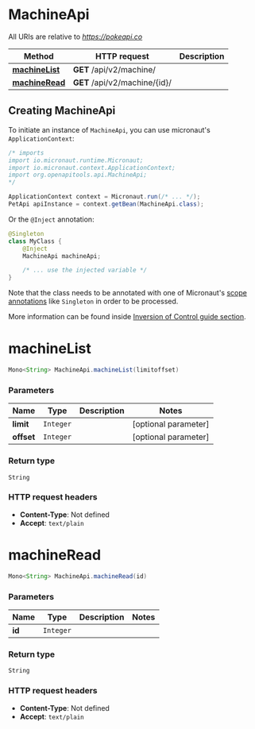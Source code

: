 # MachineApi

All URIs are relative to *https://pokeapi.co*

| Method | HTTP request | Description |
|------------- | ------------- | -------------|
| [**machineList**](MachineApi.md#machineList) | **GET** /api/v2/machine/ |  |
| [**machineRead**](MachineApi.md#machineRead) | **GET** /api/v2/machine/{id}/ |  |


## Creating MachineApi

To initiate an instance of `MachineApi`, you can use micronaut's `ApplicationContext`:
```java
/* imports
import io.micronaut.runtime.Micronaut;
import io.micronaut.context.ApplicationContext;
import org.openapitools.api.MachineApi;
*/

ApplicationContext context = Micronaut.run(/* ... */);
PetApi apiInstance = context.getBean(MachineApi.class);
```

Or the `@Inject` annotation:
```java
@Singleton
class MyClass {
    @Inject
    MachineApi machineApi;

    /* ... use the injected variable */
}
```
Note that the class needs to be annotated with one of Micronaut's [scope annotations](https://docs.micronaut.io/latest/guide/#scopes) like `Singleton` in order to be processed.

More information can be found inside [Inversion of Control guide section](https://docs.micronaut.io/latest/guide/#ioc).

<a id="machineList"></a>
# **machineList**
```java
Mono<String> MachineApi.machineList(limitoffset)
```



### Parameters
| Name | Type | Description  | Notes |
|------------- | ------------- | ------------- | -------------|
| **limit** | `Integer`|  | [optional parameter] |
| **offset** | `Integer`|  | [optional parameter] |


### Return type
`String`



### HTTP request headers
 - **Content-Type**: Not defined
 - **Accept**: `text/plain`

<a id="machineRead"></a>
# **machineRead**
```java
Mono<String> MachineApi.machineRead(id)
```



### Parameters
| Name | Type | Description  | Notes |
|------------- | ------------- | ------------- | -------------|
| **id** | `Integer`|  | |


### Return type
`String`



### HTTP request headers
 - **Content-Type**: Not defined
 - **Accept**: `text/plain`

